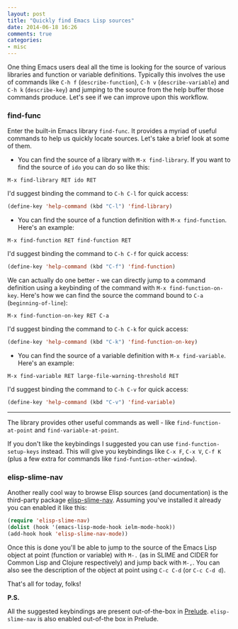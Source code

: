 ```yaml
---
layout: post
title: "Quickly find Emacs Lisp sources"
date: 2014-06-18 16:26
comments: true
categories:
- misc
---
```


One thing Emacs users deal all the time is looking for the source of
various libraries and function or variable definitions.  Typically this
involves the use of commands like `C-h f` (`describe-function`), `C-h v`
(`describe-variable`) and `C-h k` (`describe-key`) and jumping to the source from the help buffer those commands produce.
Let's see if we can improve upon this workflow.

### find-func

Enter the built-in Emacs library `find-func`. It provides a myriad of useful commands to help us quickly locate sources.
Let's take a brief look at some of them.

* You can find the source of a library with `M-x find-library`. If you want to find the source of `ido` you can do so like this:

```
M-x find-library RET ido RET
```

I'd suggest binding the command to `C-h C-l` for quick access:

``` cl
(define-key 'help-command (kbd "C-l") 'find-library)
```

* You can find the source of a function definition with `M-x find-function`. Here's an example:

```
M-x find-function RET find-function RET
```

I'd suggest binding the command to `C-h C-f` for quick access:

``` cl
(define-key 'help-command (kbd "C-f") 'find-function)
```

We can actually do one better - we can directly jump to a command
definition using a keybinding of the command with `M-x
find-function-on-key`. Here's how we can find the source the command
bound to `C-a` (`beginning-of-line`):

```
M-x find-function-on-key RET C-a
```

I'd suggest binding the command to `C-h C-k` for quick access:

``` cl
(define-key 'help-command (kbd "C-k") 'find-function-on-key)
```

* You can find the source of a variable definition with `M-x find-variable`. Here's an example:

```
M-x find-variable RET large-file-warning-threshold RET
```

I'd suggest binding the command to `C-h C-v` for quick access:

``` cl
(define-key 'help-command (kbd "C-v") 'find-variable)
```

***

The library provides other useful commands as well - like
`find-function-at-point` and `find-variable-at-point`.

If you don't like the keybindings I suggested you can use
`find-function-setup-keys` instead.  This will give you keybindings
like `C-x F`, `C-x V`, `C-f K` (plus a few extra for commands like
`find-funtion-other-window`).

### elisp-slime-nav

Another really cool way to browse Elisp sources (and documentation) is the third-party package
[elisp-slime-nav](https://github.com/purcell/elisp-slime-nav). Assuming you've installed it already you can
enabled it like this:

``` cl
(require 'elisp-slime-nav)
(dolist (hook '(emacs-lisp-mode-hook ielm-mode-hook))
(add-hook hook 'elisp-slime-nav-mode))
```

Once this is done you'll be able to jump to the source of the Emacs
Lisp object at point (function or variable) with `M-.` (as in SLIME
and CIDER for Common Lisp and Clojure respectively) and jump back with
`M-,`. You can also see the description of the object at point using
`C-c C-d` (or `C-c C-d d`).

That's all for today, folks!

**P.S.**

All the suggested keybindings are present out-of-the-box in
[Prelude](https://github.com/bbatsov/prelude). `elisp-slime-nav` is also
enabled out-of-the box in Prelude.

